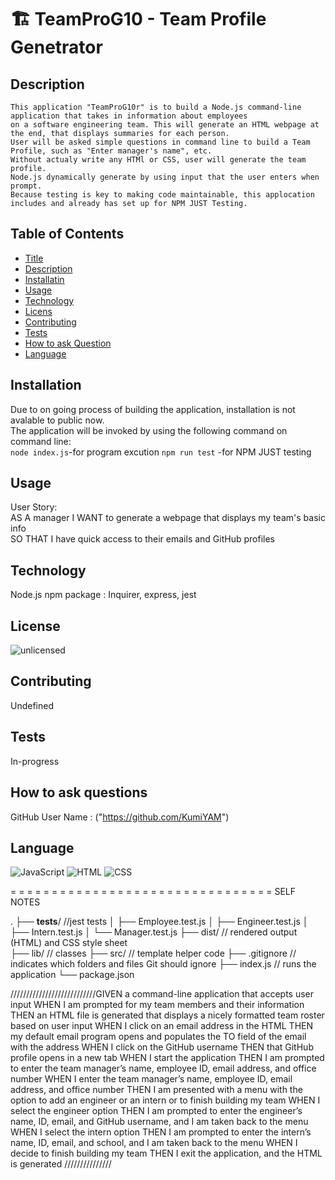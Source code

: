 # 🏗️ TeamProG10 - Team Profile Genetrator

## Description

    This application "TeamProG10r" is to build a Node.js command-line application that takes in information about employees
    on a software engineering team. This will generate an HTML webpage at the end, that displays summaries for each person.
    User will be asked simple questions in command line to build a Team Profile, such as "Enter manager's name", etc.
    Without actualy write any HTMl or CSS, user will generate the team profile.
    Node.js dynamically generate by using input that the user enters when prompt.
    Because testing is key to making code maintainable, this applocation includes and already has set up for NPM JUST Testing.

## Table of Contents

- [Title](#title)
- [Description](#description)
- [Installatin](#installation)
- [Usage](#usage)
- [Technology](#technology)
- [Licens](#license)
- [Contributing](#contributing)
- [Tests](#tests)
- [How to ask Question](#Questions)
- [Language](#language)

## Installation

Due to on going process of building the application, installation is not avalable to public now.<br/>
The application will be invoked by using the following command on command line:<br/>
`node index.js`-for program excution
`npm run test` -for NPM JUST testing

## Usage

User Story:<br/>
AS A manager
I WANT to generate a webpage that displays my team's basic info<br/>
SO THAT I have quick access to their emails and GitHub profiles<br/>

## Technology

Node.js
npm package : Inquirer, express, jest

## License

![unlicensed](https://img.shields.io/badge/unlicense-%24%7Blicense%7D-green)

## Contributing

Undefined

## Tests

In-progress

## How to ask questions

GitHub User Name : ("https://github.com/KumiYAM")

## Language

<!-- ![JavaScript](https://img.shields.io/badge/ -->

![JavaScript](https://img.shields.io/badge/Language-JavaScript-yellow)
![HTML](https://img.shields.io/badge/Language-HTML-red)
![CSS](https://img.shields.io/badge/Language-CSS-blue)

= = = = = = = = = = = = = = = = = = = = = = = = = = = = = = = =
SELF NOTES

.
├── **tests**/ //jest tests
│ ├── Employee.test.js
│ ├── Engineer.test.js
│ ├── Intern.test.js
│ └── Manager.test.js
├── dist/ // rendered output (HTML) and CSS style sheet  
├── lib/ // classes
├── src/ // template helper code
├── .gitignore // indicates which folders and files Git should ignore
├── index.js // runs the application
└── package.json

///////////////////////////GIVEN a command-line application that accepts user input
WHEN I am prompted for my team members and their information
THEN an HTML file is generated that displays a nicely formatted team roster based on user input
WHEN I click on an email address in the HTML
THEN my default email program opens and populates the TO field of the email with the address
WHEN I click on the GitHub username
THEN that GitHub profile opens in a new tab
WHEN I start the application
THEN I am prompted to enter the team manager’s name, employee ID, email address, and office number
WHEN I enter the team manager’s name, employee ID, email address, and office number
THEN I am presented with a menu with the option to add an engineer or an intern or to finish building my team
WHEN I select the engineer option
THEN I am prompted to enter the engineer’s name, ID, email, and GitHub username, and I am taken back to the menu
WHEN I select the intern option
THEN I am prompted to enter the intern’s name, ID, email, and school, and I am taken back to the menu
WHEN I decide to finish building my team
THEN I exit the application, and the HTML is generated
///////////////
